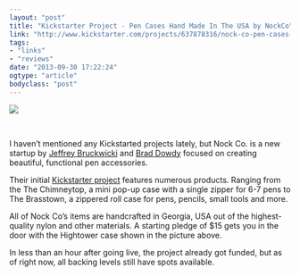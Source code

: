 ```yaml
---
layout: "post"
title: "Kickstarter Project - Pen Cases Hand Made In The USA by NockCo"
link: "http://www.kickstarter.com/projects/637878316/nock-co-pen-cases-hand-made-in-the-usa"
tags: 
- "links"
- "reviews"
date: "2013-09-30 17:22:24"
ogtype: "article"
bodyclass: "post"
---
```


![](http://cdn.rogerstringer.com/wp-content/uploads/2013/09/2013-09-30-nock.jpg)

 

I haven’t mentioned any Kickstarted projects lately, but Nock Co. is a new startup by [Jeffrey Bruckwicki](http://www.oldfourthtailoring.com/) and [Brad Dowdy](http://penaddict.com/) focused on creating beautiful, functional pen accessories.

Their initial [Kickstarter project](http://www.kickstarter.com/projects/637878316/nock-co-pen-cases-hand-made-in-the-usa) features numerous products. Ranging from the The Chimneytop, a mini pop-up case with a single zipper for 6-7 pens to The Brasstown, a zippered roll case for pens, pencils, small tools and more.

All of Nock Co’s items are handcrafted in Georgia, USA out of the highest-quality nylon and other materials. A starting pledge of $15 gets you in the door with the Hightower case shown in the picture above.

In less than an hour after going live, the project already got funded, but as of right now, all backing levels still have spots available.